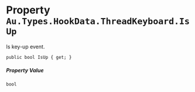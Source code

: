 # Property `Au.Types.HookData.ThreadKeyboard.IsUp`

Is key-up event.

```
public bool IsUp { get; }
```

##### Property Value

`bool`